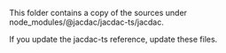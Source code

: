 
This folder contains a copy of the sources under node_modules/@jacdac/jacdac-ts/jacdac.

If you update the jacdac-ts reference, update these files.